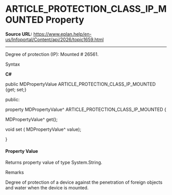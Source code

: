 # ARTICLE_PROTECTION_CLASS_IP_MOUNTED Property

**Source URL:** https://www.eplan.help/en-us/Infoportal/Content/api/2026/topic1659.html

---

Degree of protection (IP): Mounted # 26561.

Syntax

**C#**



public MDPropertyValue ARTICLE_PROTECTION_CLASS_IP_MOUNTED {get; set;}

public:

property MDPropertyValue^ ARTICLE_PROTECTION_CLASS_IP_MOUNTED {

   MDPropertyValue^ get();

   void set (    MDPropertyValue^ value);

}


#### Property Value

Returns property value of type System.String.

Remarks

Degree of protection of a device against the penetration of foreign objects and water when the device is mounted.
